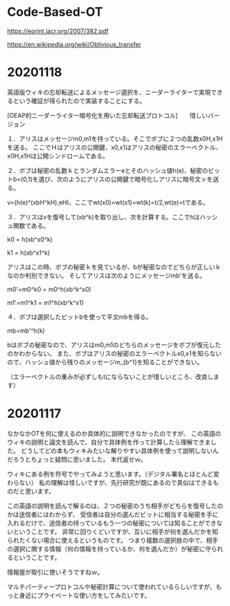 # Code-Based-OT

https://eprint.iacr.org/2007/382.pdf

https://en.wikipedia.org/wiki/Oblivious_transfer

# 20201118

英語版ウィキの忘却転送によるメッセージ選択を、ニーダーライターで実現できるという確証が得られたので実装することにする。

[OEAP的ニーダーライター暗号化を用いた忘却転送プロトコル]　　惜しいバージョン

１．アリスはメッセージm0,m1を持っている。そこでボブに２つの乱数x0H,x1Hを送る。
ここでＨはアリスの公開鍵、x0,x1はアリスの秘密のエラーベクトル、x0H,x1Hは公開シンドロームである。

２．ボブは秘密の乱数ｋとランダムエラーeとそのハッシュ値h(e)、秘密のビットb=(0,1)を選び、次のようにアリスの公開鍵で暗号化しアリスに暗号文ｖを送る。

v=(h(e)^(xbH^kH),eH)、ここでwt(x0)=wt(x1)=wt(k)=t/2,wt(e)=tである。

３．アリスはvを復号して(xb^k)を取り出し、次を計算する。ここでhはハッシュ関数である。

k0 = h(xb^x0^k)

k1 = h(xb^x1^k)

アリスはこの時、ボブの秘密ｋを見ているが、bが秘密なのでどちらが正しいｋなのか判別できない。
そしてアリスは次のようにメッセージmb'を送る。

m0'=m0^k0 = m0^h(xb^k^x0)

m1'=m1^k1 = m1^h(xb^k^x1)

４．ボブは選択したビットbを使って平文mbを得る。

mb=mb'^h(k)

bはボブの秘密なので、アリスはm0,m1のどちらのメッセージをボブが復元したのかわからない。
また、ボブはアリスの秘密のエラーベクトルx0,x1を知らないので、ハッシュ値から残りのメッセージm_{b^1}を知ることができない。

（エラーベクトルの重みが必ずしもtにならないことが惜しいところ、改良します）


# 20201117

なかなかOTを何に使えるのか具体的に説明できなかったのですが、
この英語のウィキの説明と論文を読んで、自分で具体例を作って計算したら理解できました。
どうしてどの本もウィキみたいな解りやすい具体例を使って説明しないんだろうとちょっと疑問に思いました。
本代返せｗ。

ウィキにある例を符号でやってみようと思います。（デジタル署名とほとんど変わらない）
私の理解は怪しいですが、先行研究が既にあるので真似はできるものだと思います。

この英語の説明を読んで解るのは、２つの秘密のうち相手がどちらを復号したのかは送信者にはわからず、
受信者は自分の選んだビットに相当する秘密を手に入れるだけで、送信者の持っているもう一つの秘密については知ることができないということです。
非常に回りくどいですが、互いに相手が何を選んだかを知られたくない場合に使えるというものです。
つまり複数の選択肢の中で、相手の選択に関する情報（何の情報を持っているか、何を選んだか）が秘密に守られるということです。

情報屋が取引に使いそうですねｗ。

マルチパーティープロトコルや秘密計算について使われているらしいですが、もっと身近にプライベートな使い方をしてみたいです。
